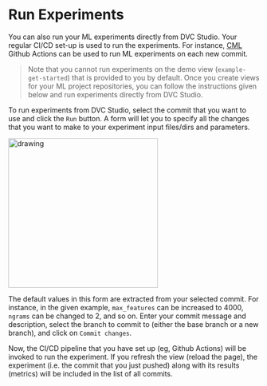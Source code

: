 # Run Experiments

You can also run your ML experiments directly from DVC Studio. Your regular
CI/CD set-up is used to run the experiments. For instance,
[CML](https://dvc.org/doc/cml) Github Actions can be used to run ML experiments
on each new commit.

> Note that you cannot run experiments on the demo view (`example-get-started`)
> that is provided to you by default. Once you create views for your ML project
> repositories, you can follow the instructions given below and run experiments
> directly from DVC Studio.

To run experiments from DVC Studio, select the commit that you want to use and
click the `Run` button. A form will let you to specify all the changes that you
want to make to your experiment input files/dirs and parameters.

<img src="https://static.iterative.ai/img/studio/cml.png" alt="drawing" width="300"/>

The default values in this form are extracted from your selected commit. For
instance, in the given example, `max_features` can be increased to 4000,
`ngrams` can be changed to 2, and so on. Enter your commit message and
description, select the branch to commit to (either the base branch or a new
branch), and click on `Commit changes`.

Now, the CI/CD pipeline that you have set up (eg, Github Actions) will be
invoked to run the experiment. If you refresh the view (reload the page), the
experiment (i.e. the commit that you just pushed) along with its results
(metrics) will be included in the list of all commits.
